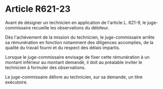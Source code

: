 # Article R621-23

Avant de désigner un technicien en application de l'article L. 621-9, le juge-commissaire recueille les observations du débiteur.

Dès l'achèvement de la mission du technicien, le juge-commissaire arrête sa rémunération en fonction notamment des diligences accomplies, de la qualité du travail fourni et du respect des délais impartis.

Lorsque le juge-commissaire envisage de fixer cette rémunération à un montant inférieur au montant demandé, il doit au préalable inviter le technicien à formuler des observations.

Le juge-commissaire délivre au technicien, sur sa demande, un titre exécutoire.
